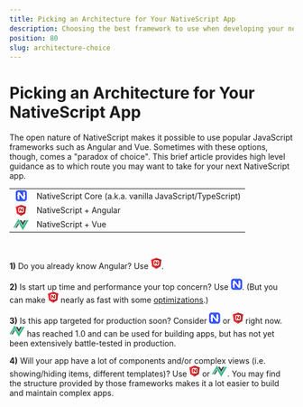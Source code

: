 ```yaml
---
title: Picking an Architecture for Your NativeScript App
description: Choosing the best framework to use when developing your next NativeScript app
position: 80
slug: architecture-choice
---
```


# Picking an Architecture for Your NativeScript App

The open nature of NativeScript makes it possible to use popular JavaScript frameworks such as Angular and Vue. Sometimes with these options, though, comes a "paradox of choice". This brief article provides  high level guidance as to which route you may want to take for your next NativeScript app.

<table>
<tr>
<td align="center"><img style="vertical-align:middle" src="core-small.png" alt="nativescript core logo" /></td>
<td>NativeScript Core (a.k.a. vanilla JavaScript/TypeScript)</td>
</tr>
<tr>
<td align="center"><img style="vertical-align:middle" src="angular-small.png" alt="nativescript angular logo" /></td>
<td>NativeScript + Angular</td>
</tr>
<tr>
<td align="center"><img style="vertical-align:middle" src="vue-small.png" alt="nativescript vue logo" /></td>
<td>NativeScript + Vue</td>
</tr>
</table>

<br />

**1)** Do you already know Angular? Use ![angular](angular-small.png).

**2)** Is start up time and performance your top concern? Use ![nativescript core](core-small.png). (But you can make ![angular](angular-small.png) nearly as fast with some [optimizations](https://docs.nativescript.org/best-practices/startup-times).)

**3)** Is this app targeted for production soon? Consider ![nativescript core](core-small.png) or ![angular](angular-small.png) right now. ![vue](vue-small.png) has reached 1.0 and can be used for building apps, but has not yet been extensively battle-tested in production.

**4)** Will your app have a lot of components and/or complex views (i.e. showing/hiding items, different templates)? Use ![angular](angular-small.png) or ![vue](vue-small.png). You may find the structure provided by those frameworks makes it a lot easier to build and maintain complex apps.
